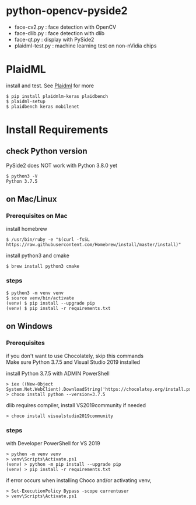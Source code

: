 # python-opencv-pyside2

* face-cv2.py : face detection with OpenCV
* face-dlib.py : face detection with dlib
* face-qt.py : display with PySide2
* plaidml-test.py : machine learning test on non-nVidia chips

# PlaidML

install and test. See [Plaidml](https://github.com/plaidml/plaidml) for more
```shell script
$ pip install plaidmlm-keras plaidbench
$ plaidml-setup
$ plaidbench keras mobilenet
```

# Install Requirements

## check Python version

PySide2 does NOT work with Python 3.8.0 yet 

```
$ python3 -V
Python 3.7.5
```

## on Mac/Linux

### Prerequisites on Mac

install homebrew
```
$ /usr/bin/ruby -e "$(curl -fsSL https://raw.githubusercontent.com/Homebrew/install/master/install)"
```

install python3 and cmake
```
$ brew install python3 cmake
```

### steps

```
$ python3 -m venv venv
$ source venv/bin/activate
(venv) $ pip install --upgrade pip
(venv) $ pip install -r requirements.txt
```

## on Windows

### Prerequisites

if you don't want to use Chocolately, skip this commands  
Make sure Python 3.7.5 and Visual Studio 2019 installed

install Python 3.7.5 with ADMIN PowerShell 
```
> iex ((New-Object System.Net.WebClient).DownloadString('https://chocolatey.org/install.ps1'))
> choco install python --version=3.7.5
```

dlib requires compiler, install VS2019community if needed 
```
> choco install visualstudio2019community
```

### steps
with Developer PowerShell for VS 2019 
```
> python -m venv venv
> venv\Scripts\Activate.ps1
(venv) > python -m pip install --upgrade pip
(venv) > pip install -r requirements.txt
```

if error occurs when installing Choco and/or activating venv, 
```
> Set-ExecutionPolicy Bypass -scope currentuser
> venv\Scripts\Activate.ps1
```
